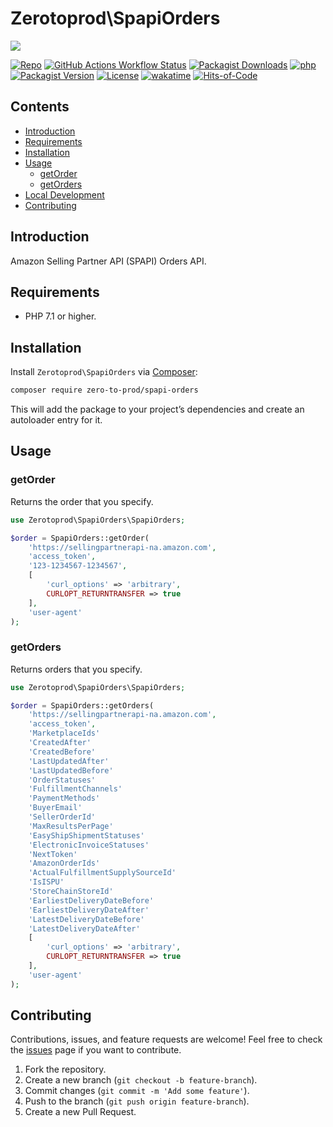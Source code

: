 # Zerotoprod\SpapiOrders

![](art/logo.png)

[![Repo](https://img.shields.io/badge/github-gray?logo=github)](https://github.com/zero-to-prod/spapi-orders)
[![GitHub Actions Workflow Status](https://img.shields.io/github/actions/workflow/status/zero-to-prod/spapi-orders/test.yml?label=test)](https://github.com/zero-to-prod/spapi-orders/actions)
[![Packagist Downloads](https://img.shields.io/packagist/dt/zero-to-prod/spapi-orders?color=blue)](https://packagist.org/packages/zero-to-prod/spapi-orders/stats)
[![php](https://img.shields.io/packagist/php-v/zero-to-prod/spapi-orders.svg?color=purple)](https://packagist.org/packages/zero-to-prod/spapi-orders/stats)
[![Packagist Version](https://img.shields.io/packagist/v/zero-to-prod/spapi-orders?color=f28d1a)](https://packagist.org/packages/zero-to-prod/spapi-orders)
[![License](https://img.shields.io/packagist/l/zero-to-prod/spapi-orders?color=pink)](https://github.com/zero-to-prod/spapi-orders/blob/main/LICENSE.md)
[![wakatime](https://wakatime.com/badge/github/zero-to-prod/spapi-orders.svg)](https://wakatime.com/badge/github/zero-to-prod/spapi-orders)
[![Hits-of-Code](https://hitsofcode.com/github/zero-to-prod/spapi-orders?branch=main)](https://hitsofcode.com/github/zero-to-prod/spapi-orders/view?branch=main)

## Contents

- [Introduction](#introduction)
- [Requirements](#requirements)
- [Installation](#installation)
- [Usage](#usage)
  - [getOrder](#getorder)
  - [getOrders](#getorders)
- [Local Development](./LOCAL_DEVELOPMENT.md)
- [Contributing](#contributing)

## Introduction

Amazon Selling Partner API (SPAPI) Orders API.

## Requirements

- PHP 7.1 or higher.

## Installation

Install `Zerotoprod\SpapiOrders` via [Composer](https://getcomposer.org/):

```bash
composer require zero-to-prod/spapi-orders
```

This will add the package to your project’s dependencies and create an autoloader entry for it.

## Usage

### getOrder

Returns the order that you specify.

```php
use Zerotoprod\SpapiOrders\SpapiOrders;

$order = SpapiOrders::getOrder(
    'https://sellingpartnerapi-na.amazon.com', 
    'access_token',
    '123-1234567-1234567',
    [
        'curl_options' => 'arbitrary',
        CURLOPT_RETURNTRANSFER => true
    ],
    'user-agent'
);
```

### getOrders

Returns orders that you specify.

```php
use Zerotoprod\SpapiOrders\SpapiOrders;

$order = SpapiOrders::getOrders(
    'https://sellingpartnerapi-na.amazon.com', 
    'access_token',
    'MarketplaceIds'
    'CreatedAfter'
    'CreatedBefore'
    'LastUpdatedAfter'
    'LastUpdatedBefore'
    'OrderStatuses'
    'FulfillmentChannels'
    'PaymentMethods'
    'BuyerEmail'
    'SellerOrderId'
    'MaxResultsPerPage'
    'EasyShipShipmentStatuses'
    'ElectronicInvoiceStatuses'
    'NextToken'
    'AmazonOrderIds'
    'ActualFulfillmentSupplySourceId'
    'IsISPU'
    'StoreChainStoreId'
    'EarliestDeliveryDateBefore'
    'EarliestDeliveryDateAfter'
    'LatestDeliveryDateBefore'
    'LatestDeliveryDateAfter'
    [
        'curl_options' => 'arbitrary',
        CURLOPT_RETURNTRANSFER => true
    ],
    'user-agent'
);
```

## Contributing

Contributions, issues, and feature requests are welcome!
Feel free to check the [issues](https://github.com/zero-to-prod/spapi-orders/issues) page if you want to contribute.

1. Fork the repository.
2. Create a new branch (`git checkout -b feature-branch`).
3. Commit changes (`git commit -m 'Add some feature'`).
4. Push to the branch (`git push origin feature-branch`).
5. Create a new Pull Request.
